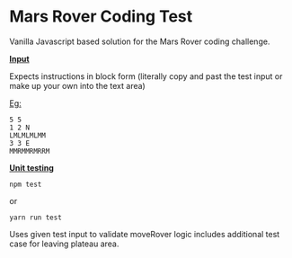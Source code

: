 # Mars Rover Coding Test

Vanilla Javascript based solution for the Mars Rover coding challenge.

**<u>Input</u>**

Expects instructions in block form (literally copy and past the test input or make up your own into the text area)

<u>Eg:</u>

```
5 5
1 2 N
LMLMLMLMM
3 3 E
MMRMMRMRRM
```

<u>**Unit testing**</u>

`npm test `

or

`yarn run test`

Uses given test input to validate moveRover logic includes additional test case for leaving plateau area.







